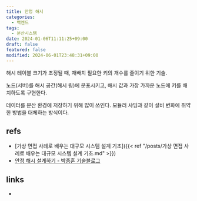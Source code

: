 ```yaml
---
title: 안정 해시
categories:
  - 백엔드
tags:
  - 분산시스템
date: 2024-01-06T11:11:25+09:00
draft: false
featured: false
modified: 2024-06-01T23:48:31+09:00
---
```

해시 테이블 크기가 조정될 때, 재배치 필요한 키의 개수를 줄이기 위한 기술. 

노드(서버)를 해시 공간(해시 링)에 분포시키고, 해시 값과 가장 가까운 노드에 키를 배치하도록 구현한다.

데이터를 분산 환경에 저장하기 위해 많이 쓰인다. 모듈러 샤딩과 같이 설비 변화에 취약한 방법을 대체하는 방식이다.


## refs
- [가상 면접 사례로 배우는 대규모 시스템 설계 기초]({{< ref "/posts/가상 면접 사례로 배우는 대규모 시스템 설계 기초.md" >}})
- [안정 해시 설계하기 - 박종훈 기술블로그](https://jonghoonpark.com/2023/05/25/%EC%95%88%EC%A0%95-%ED%95%B4%EC%8B%9C-%EC%84%A4%EA%B3%84)


## links
- 
